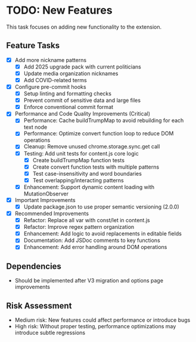 # TODO: New Features

This task focuses on adding new functionality to the extension.

## Feature Tasks
- [x] Add more nickname patterns
  - [x] Add 2025 upgrade pack with current politicians
  - [x] Update media organization nicknames
  - [x] Add COVID-related terms
- [x] Configure pre-commit hooks
  - [x] Setup linting and formatting checks
  - [x] Prevent commit of sensitive data and large files
  - [x] Enforce conventional commit format
- [x] Performance and Code Quality Improvements (Critical)
  - [x] Performance: Cache buildTrumpMap to avoid rebuilding for each text node
  - [x] Performance: Optimize convert function loop to reduce DOM operations
  - [x] Cleanup: Remove unused chrome.storage.sync.get call
  - [x] Testing: Add unit tests for content.js core logic
    - [x] Create buildTrumpMap function tests
    - [x] Create convert function tests with multiple patterns
    - [x] Test case-insensitivity and word boundaries
    - [x] Test overlapping/interacting patterns
  - [x] Enhancement: Support dynamic content loading with MutationObserver
- [x] Important Improvements
  - [x] Update package.json to use proper semantic versioning (2.0.0)
- [x] Recommended Improvements
  - [x] Refactor: Replace all var with const/let in content.js
  - [x] Refactor: Improve regex pattern organization
  - [x] Enhancement: Add logic to avoid replacements in editable fields
  - [x] Documentation: Add JSDoc comments to key functions
  - [x] Enhancement: Add error handling around DOM operations

## Dependencies
- Should be implemented after V3 migration and options page improvements

## Risk Assessment
- Medium risk: New features could affect performance or introduce bugs
- High risk: Without proper testing, performance optimizations may introduce subtle regressions
